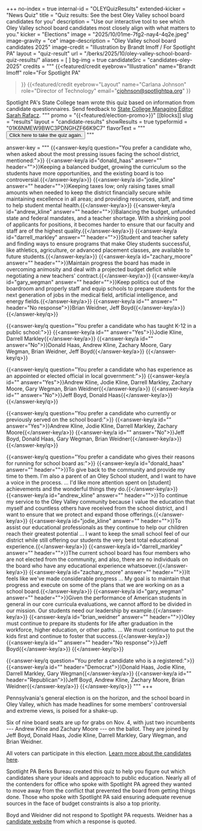 +++
no-index = true
internal-id = "OLEYQuizResults"
extended-kicker = "News Quiz"
title = "Quiz results: See the best Oley Valley school board candidates for you"
description = "Use our interactive tool to see which Oley Valley school board candidates most closely align with what matters to you."
kicker = "Elections"
image = "2025/10/01me-7fg2-nay4-4q2e.jpeg"
image-gravity = "ce"
image-description = "Oley Valley school board candidates 2025"
image-credit = "Illustration by Brandt Imoff / For Spotlight PA"
layout = "quiz-result"
url = "/berks/2025/10/oley-valley-school-board-quiz-results/"
aliases = [
]
bg-img = true
candidateSrc = "candidates-oley-2025"
credits = """
  {{<featured/credit
    eyebrow="Illustration"
    name="Brandt Imoff"
    role="For Spotlight PA"
  >}}
  {{<featured/credit
      eyebrow="Layout"
      name="Carlana Johnson"
      role="Director of Technology"
      email="cjohnson@spotlightpa.org"
  >}}

  <span class="spl-links-navy">Spotlight PA's State College team wrote this quiz based on information from candidate questionnaires. Send feedback to [State College Managing Editor Sarah Rafacz](mailto:srafacz@spotlightpa.org).</span>
  """
promo = "{{<featured/election-promo>}}"
[[blocks]]
slug = "results"
layout = "candidate-results"
showResults = true
typeformid = "01K6NMEW9BWC3PDNGHZF66K9C7"
flavorText = """
<button onclick="document.querySelector('button[data-tf-popup]').click()" class="text-lg underline underline-offset-2">Click here to take the quiz again.</button>
"""

answer-key = """
{{<answer-key/q question="You prefer a candidate who, when asked about the most pressing issues facing the school district, mentioned:">}}
  {{<answer-key/a id="donald_haas" answer="" header="">}}Keeping a balanced budget, growing the curriculum so the students have more opportunities, and the existing board is too controversial.{{</answer-key/a>}}
  {{<answer-key/a id="jodie_kline" answer="" header="">}}Keeping taxes low; only raising taxes small amounts when needed to keep the district financially secure while maintaining excellence in all areas; and providing resources, staff, and time to help student mental health.{{</answer-key/a>}}
  {{<answer-key/a id="andrew_kline" answer="" header="">}}Balancing the budget, unfunded state and federal mandates, and a teacher shortage. With a shrinking pool of applicants for positions, it becomes harder to ensure that our faculty and staff are of the highest quality.{{</answer-key/a>}}
  {{<answer-key/a id="darrell_markley" answer="" header="">}}Student and teacher safety and finding ways to ensure programs that make Oley students successful, like athletics, agriculture, or advanced placement classes, are available to future students.{{</answer-key/a>}}
  {{<answer-key/a id="zachary_moore" answer="" header="">}}Maintain progress the board has made in overcoming animosity and deal with a projected budget deficit while negotiating a new teachers' contract.{{</answer-key/a>}}
  {{<answer-key/a id="gary_wegman" answer="" header="">}}Keep politics out of the boardroom and properly staff and equip schools to prepare students for the next generation of jobs in the medical field, artificial intelligence, and energy fields.{{</answer-key/a>}}
  {{<answer-key/a id="" answer="" header="No response">}}Brian Weidner, Jeff Boyd{{</answer-key/a>}}
{{</answer-key/q>}}

{{<answer-key/q question="You prefer a candidate who has taught K-12 in a public school:">}}
  {{<answer-key/a id="" answer="Yes">}}Jodie Kline, Darrell Markley{{</answer-key/a>}}
  {{<answer-key/a id="" answer="No">}}Donald Haas, Andrew Kline, Zachary Moore, Gary Wegman, Brian Weidner, Jeff Boyd{{</answer-key/a>}}
{{</answer-key/q>}}

{{<answer-key/q question="You prefer a candidate who has experience as an appointed or elected official in local government:">}}
  {{<answer-key/a id="" answer="Yes">}}Andrew Kline, Jodie Kline, Darrell Markley, Zachary Moore, Gary Wegman, Brian Weidner{{</answer-key/a>}}
  {{<answer-key/a id="" answer="No">}}Jeff Boyd, Donald Haas{{</answer-key/a>}}
{{</answer-key/q>}}

{{<answer-key/q question="You prefer a candidate who currently or previously served on the school board:">}}
  {{<answer-key/a id="" answer="Yes">}}Andrew Kline, Jodie Kline, Darrell Markley, Zachary Moore{{</answer-key/a>}}
  {{<answer-key/a id="" answer="No">}}Jeff Boyd, Donald Haas, Gary Wegman, Brian Weidner{{</answer-key/a>}}
{{</answer-key/q>}}

{{<answer-key/q question="You prefer a candidate who gives their reasons for running for school board as:">}}
  {{<answer-key/a id="donald_haas" answer="" header="">}}To give back to the community and provide my time to them. I'm also a parent of an Oley School student, and I want to have a voice in the process. … I'd like more attention spent on [student] achievements and the wonderful things they do.{{</answer-key/a>}}
  {{<answer-key/a id="andrew_kline" answer="" header="">}}To continue my service to the Oley Valley community because I value the education that myself and countless others have received from the school district, and I want to ensure that we protect and expand those offerings.{{</answer-key/a>}}
  {{<answer-key/a id="jodie_kline" answer="" header="">}}To assist our educational professionals as they continue to help our children reach their greatest potential … I want to keep the small school feel of our district while still offering our students the very best total educational experience.{{</answer-key/a>}}
  {{<answer-key/a id="darrell_markley" answer="" header="">}}The current school board has four members who are not elected from the community, and also, there are no individuals on the board who have any educational experience whatsoever.{{</answer-key/a>}}
  {{<answer-key/a id="zachary_moore" answer="" header="">}}It feels like we've made considerable progress … My goal is to maintain that progress and execute on some of the plans that we are working on as a school board.{{</answer-key/a>}}
  {{<answer-key/a id="gary_wegman" answer="" header="">}}Given the performance of American students in general in our core curricula evaluations, we cannot afford to be divided in our mission. Our students need our leadership by example.{{</answer-key/a>}}
  {{<answer-key/a id="brian_weidner" answer="" header="">}}Oley must continue to prepare its students for life after graduation in the workforce, higher education, or other paths. ... We must continue to put the kids first and continue to foster that success.{{</answer-key/a>}}
  {{<answer-key/a id="" answer="" header="No response">}}Jeff Boyd{{</answer-key/a>}}
{{</answer-key/q>}}

{{<answer-key/q question="You prefer a candidate who is a registered:">}}
  {{<answer-key/a id="" header="Democrat">}}Donald Haas, Jodie Kline, Darrell Markley, Gary Wegman{{</answer-key/a>}}
  {{<answer-key/a id="" header="Republican">}}Jeff Boyd, Andrew Kline, Zachary Moore, Brian Weidner{{</answer-key/a>}}
{{</answer-key/q>}}
"""
+++

Pennsylvania's general election is on the horizon, and the school board in Oley Valley, which has made headlines for some members' controversial and extreme views, is poised for a shake-up.

Six of nine board seats are up for grabs on Nov. 4, with just two incumbents --- Andrew Kline and Zachary Moore --- on the ballot. They are joined by Jeff Boyd, Donald Haas, Jodie Kline, Darrell Markley, Gary Wegman, and Brian Weidner.

All voters can participate in this election. [Learn more about the candidates here](/berks/2025/09/pennsylvania-election-oley-valley-school-board-candidate-guide-election/).

Spotlight PA Berks Bureau created this quiz to help you figure out which candidates share your ideals and approach to public education. Nearly all of the contenders for office who spoke with Spotlight PA agreed they wanted to move away from the conflict that prevented the board from getting things done. Those who spoke with Spotlight PA said ensuring adequate revenue sources in the face of budget constraints is also a top priority.

Boyd and Weidner did not respond to Spotlight PA requests. Weidner has a [candidate website](https://brianweidnerforoley.wixsite.com/bw4ovsb) from which a response is quoted.
